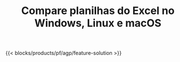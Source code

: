 ﻿---
title: Compare planilhas do Excel no Windows, Linux e macOS 
weight: 7730
url: /pt/comparison
description: Aplicativo e APIs gratuitos para comparação de arquivos Excel XLS, XLSX, CSV, TSV, ODS, SXC e FODS
---
{{< blocks/products/pf/agp/feature-solution >}} 

